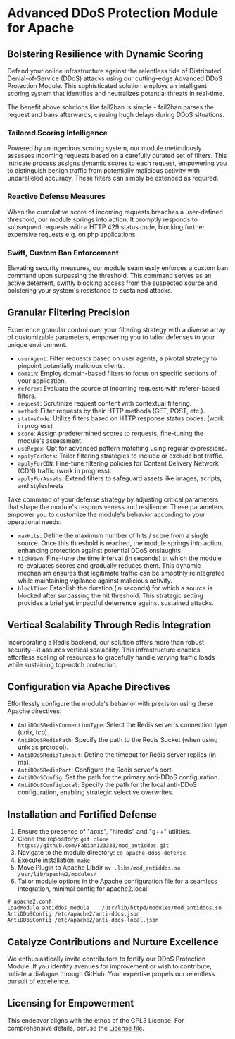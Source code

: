# Advanced DDoS Protection Module for Apache

## Bolstering Resilience with Dynamic Scoring

Defend your online infrastructure against the relentless tide of Distributed Denial-of-Service (DDoS) attacks using our cutting-edge Advanced DDoS Protection Module. This sophisticated solution employs an intelligent scoring system that identifies and neutralizes potential threats in real-time.

The benefit above solutions like fail2ban is simple - fail2ban parses the request and bans afterwards, causing hugh delays during DDoS situations.

### Tailored Scoring Intelligence

Powered by an ingenious scoring system, our module meticulously assesses incoming requests based on a carefully curated set of filters. This intricate process assigns dynamic scores to each request, empowering you to distinguish benign traffic from potentially malicious activity with unparalleled accuracy. These filters can simply be extended as required.

### Reactive Defense Measures

When the cumulative score of incoming requests breaches a user-defined threshold, our module springs into action. It promptly responds to subsequent requests with a HTTP 429 status code, blocking further expensive requests e.g. on php applications.

### Swift, Custom Ban Enforcement

Elevating security measures, our module seamlessly enforces a custom ban command upon surpassing the threshold. This command serves as an active deterrent, swiftly blocking access from the suspected source and bolstering your system's resistance to sustained attacks.

## Granular Filtering Precision

Experience granular control over your filtering strategy with a diverse array of customizable parameters, empowering you to tailor defenses to your unique environment.

- `userAgent`: Filter requests based on user agents, a pivotal strategy to pinpoint potentially malicious clients.
- `domain`: Employ domain-based filters to focus on specific sections of your application.
- `referer`: Evaluate the source of incoming requests with referer-based filters.
- `request`: Scrutinize request content with contextual filtering.
- `method`: Filter requests by their HTTP methods (GET, POST, etc.).
- `statusCode`: Utilize filters based on HTTP response status codes. (work in progress)
- `score`: Assign predetermined scores to requests, fine-tuning the module's assessment.
- `useRegex`: Opt for advanced pattern matching using regular expressions.
- `applyForBots`: Tailor filtering strategies to include or exclude bot traffic.
- `applyForCDN`: Fine-tune filtering policies for Content Delivery Network (CDN) traffic (work in progress).
- `applyForAssets`: Extend filters to safeguard assets like images, scripts, and stylesheets

Take command of your defense strategy by adjusting critical parameters that shape the module's responsiveness and resilience. These parameters empower you to customize the module's behavior according to your operational needs:

- `maxHits`: Define the maximum number of hits / score from a single source. Once this threshold is reached, the module springs into action, enhancing protection against potential DDoS onslaughts.
- `tickDown`: Fine-tune the time interval (in seconds) at which the module re-evaluates scores and gradually reduces them. This dynamic mechanism ensures that legitimate traffic can be smoothly reintegrated while maintaining vigilance against malicious activity.
- `blockTime`: Establish the duration (in seconds) for which a source is blocked after surpassing the hit threshold. This strategic setting provides a brief yet impactful deterrence against sustained attacks.

## Vertical Scalability Through Redis Integration

Incorporating a Redis backend, our solution offers more than robust security—it assures vertical scalability. This infrastructure enables effortless scaling of resources to gracefully handle varying traffic loads while sustaining top-notch protection.

## Configuration via Apache Directives

Effortlessly configure the module's behavior with precision using these Apache directives:

- `AntiDDoSRedisConnectionType`: Select the Redis server's connection type (unix, tcp).
- `AntiDDoSRedisPath`: Specify the path to the Redis Socket (when using unix as protocol).
- `AntiDDoSRedisTimeout`: Define the timeout for Redis server replies (in ms).
- `AntiDDoSRedisPort`: Configure the Redis server's port.
- `AntiDDoSConfig`: Set the path for the primary anti-DDoS configuration.
- `AntiDDoSConfigLocal`: Specify the path for the local anti-DDoS configuration, enabling strategic selective overwrites.

## Installation and Fortified Defense

1. Ensure the presence of "apxs", "hiredis"  and "g++" utilities.
2. Clone the repository: `git clone https://github.com/Fabian123333/mod_antiddos.git`
3. Navigate to the module directory: `cd apache-ddos-defense`
4. Execute installation: `make`
5. Move Plugin to Apache Libdir `mv .libs/mod_antiddos.so /usr/lib/apache2/modules/`
6. Tailor module options in the Apache configuration file for a seamless integration, minimal config for apache2.local:
```
# apache2.conf:
LoadModule antiddos_module    /usr/lib/httpd/modules/mod_antiddos.so
AntiDDoSConfig /etc/apache2/anti-ddos.json
AntiDDoSConfig /etc/apache2/anti-ddos-local.json
```

## Catalyze Contributions and Nurture Excellence

We enthusiastically invite contributors to fortify our DDoS Protection Module. If you identify avenues for improvement or wish to contribute, initiate a dialogue through GitHub. Your expertise propels our relentless pursuit of excellence.

## Licensing for Empowerment

This endeavor aligns with the ethos of the GPL3 License. For comprehensive details, peruse the [License file](LICENSE).
